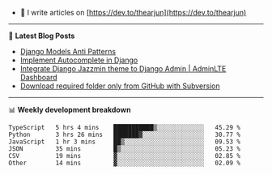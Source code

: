 <!-- ![My Profile Introduction Image](https://i.ibb.co/tLFZ15Q/gh.png) -->
- 📝 I write articles on [https://dev.to/thearjun](https://dev.to/thearjun)

-------

📕 **Latest Blog Posts**
<!-- BLOG-POST-LIST:START -->
- [Django Models Anti Patterns](https://dev.to/thearjun/django-models-anti-patterns-1ma1)
- [Implement Autocomplete in Django](https://dev.to/thearjun/implement-autocomplete-in-django-3h20)
- [Integrate Django Jazzmin theme to Django Admin | AdminLTE Dashboard](https://dev.to/thearjun/integrate-django-jazzmin-theme-to-django-admin-adminlte-dashboard-5aao)
- [Download required folder only from GitHub with Subversion](https://dev.to/thearjun/download-required-folder-only-from-github-with-subversion-2gpc)
<!-- BLOG-POST-LIST:END -->

-------

📊 **Weekly development breakdown**
<!--START_SECTION:waka-->

```text
TypeScript   5 hrs 4 mins    ███████████▒░░░░░░░░░░░░░   45.29 %
Python       3 hrs 26 mins   ███████▓░░░░░░░░░░░░░░░░░   30.77 %
JavaScript   1 hr 3 mins     ██▒░░░░░░░░░░░░░░░░░░░░░░   09.53 %
JSON         35 mins         █▒░░░░░░░░░░░░░░░░░░░░░░░   05.23 %
CSV          19 mins         ▓░░░░░░░░░░░░░░░░░░░░░░░░   02.85 %
Other        14 mins         ▓░░░░░░░░░░░░░░░░░░░░░░░░   02.09 %
```

<!--END_SECTION:waka-->
<img src='https://profile-counter.glitch.me/thearjun/count.svg' width='0px'>
